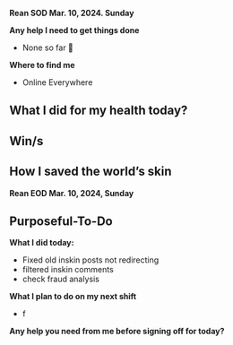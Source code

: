 **Rean SOD Mar. 10, 2024.  Sunday**

**Any help I need to get things done**
- None so far 🙏

**Where to find me** 
- Online Everywhere

**What I did for my health today?**
- 

**Win/s**
- 
 
**How I saved the world’s skin**
- 


**Rean EOD Mar. 10, 2024,  Sunday**

**Purposeful-To-Do**
- 

**What I did today:**
- Fixed old inskin posts not redirecting
- filtered inskin comments
- check fraud analysis

**What I plan to do on my next shift**
- f

**Any help you need from me before signing off for today?**
